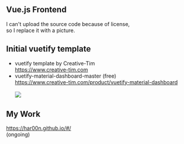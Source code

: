 ## Vue.js Frontend
 I can't upload the source code because of license, </br>
 so I replace it with a picture.


## Initial vuetify template
- vuetify template by Creative-Tim
<br>https://www.creative-tim.com</br>
- vuetify-material-dashboard-master (free)
<br>https://www.creative-tim.com/product/vuetify-material-dashboard</br>
<br><a href="https://demos.creative-tim.com/vuetify-material-dashboard/?_ga=2.159993716.852629768.1651301784-1783101921.1651301784#/" target="_blank"><img src="https://img.shields.io/badge/%20Click Me!-808080?style=for-the-badge&logo=matlab&logoColor=white"/></a>


## My Work 
https://har00n.github.io/#/ <br>
(ongoing)
